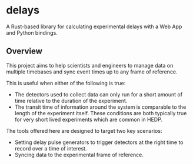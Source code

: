 # delays

A Rust-based library for calculating experimental delays
with a Web App and Python bindings.

## Overview

This project aims to help scientists and engineers to manage data on multiple timebases
and sync event times up to any frame of reference.

This is useful when either of the following is true:
- The detectors used to collect data can only run for a short amount of time relative to the duration of the experiment.
- The transit time of information around the system is comparable to the length of the experiment itself.
These conditions are both typically true for very short lived experiments which are common in HEDP.

The tools offered here are designed to target two key scenarios:
- Setting delay pulse generators to trigger detectors at the right time to record over a time of interest.
- Syncing data to the experimental frame of reference.
